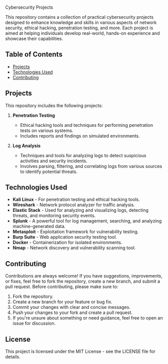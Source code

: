 Cybersecurity Projects

This repository contains a collection of practical cybersecurity projects designed to enhance knowledge and skills in various aspects of network security, ethical hacking, penetration testing, and more. Each project is aimed at helping individuals develop real-world, hands-on experience and showcase their capabilities.

## Table of Contents

- [Projects](#projects)
- [Technologies Used](#technologies-used)
- [Contributing](#contributing)

## Projects

This repository includes the following projects:

1. **Penetration Testing**  
   - Ethical hacking tools and techniques for performing penetration tests on various systems.
   - Includes reports and findings on simulated environments.
   
2. **Log Analysis**
   - Techniques and tools for analyzing logs to detect suspicious activities and security incidents.
   - Involves parsing, filtering, and correlating logs from various sources to identify potential threats.
   
## Technologies Used

- **Kali Linux** - For penetration testing and ethical hacking tools.
- **Wireshark** - Network protocol analyzer for traffic analysis.
- **Elastic Stack** - Used for analyzing and visualizing logs, detecting threats, and monitoring security events.
- **Splunk** - A powerful tool for log management, searching, and analyzing machine-generated data.
- **Metasploit** - Exploitation framework for vulnerability testing.
- **Burp Suite** - Web application security testing tool.
- **Docker** - Containerization for isolated environments.
- **Nmap** - Network discovery and vulnerability scanning tool.

## Contributing

Contributions are always welcome! If you have suggestions, improvements, or fixes, feel free to fork the repository, create a new branch, and submit a pull request. Before contributing, please make sure to:

   1. Fork the repository.
   2. Create a new branch for your feature or bug fix.
   3. Commit your changes with clear and concise messages.
   4. Push your changes to your fork and create a pull request.
   5. If you're unsure about something or need guidance, feel free to open an issue for discussion.

## License 

This project is licensed under the MIT License - see the LICENSE file for details.
